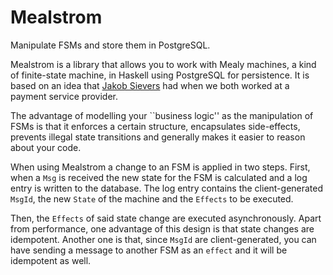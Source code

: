 Mealstrom
=========
Manipulate FSMs and store them in PostgreSQL.

Mealstrom is a library that allows you to work with Mealy machines,
a kind of finite-state machine, in Haskell using PostgreSQL for persistence.
It is based on an idea that [Jakob Sievers](http://canned.primat.es/)
had when we both worked at a payment service provider.

The advantage of modelling your ``business logic'' as the manipulation
of FSMs is that it enforces a certain structure, encapsulates side-effects,
prevents illegal state transitions and generally makes it easier to
reason about your code.

When using Mealstrom a change to an FSM is applied in two steps. First,
when a `Msg` is received the new state for the FSM is calculated and
a log entry is written to the database. The log entry contains the
client-generated `MsgId`, the new `State` of the machine and the `Effects`
to be executed.

Then, the `Effects` of said state change are executed asynchronously.
Apart from performance, one advantage of this design is that state changes
are idempotent. Another one is that, since `MsgId` are client-generated,
you can have sending a message to another FSM as an `effect` and it
will be idempotent as well.
